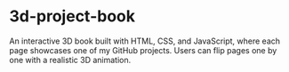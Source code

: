 # 3d-project-book
An interactive 3D book built with HTML, CSS, and JavaScript, where each page showcases one of my GitHub projects. Users can flip pages one by one with a realistic 3D animation.
